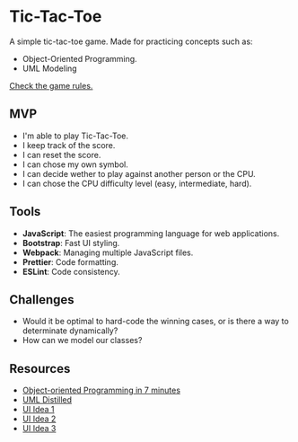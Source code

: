 # Tic-Tac-Toe
A simple tic-tac-toe game. Made for practicing concepts such as:

- Object-Oriented Programming.
- UML Modeling

[Check the game rules.](https://en.wikipedia.org/wiki/Tic-tac-toe)

## MVP
- I'm able to play Tic-Tac-Toe.
- I keep track of the score.
- I can reset the score.
- I can chose my own symbol.
- I can decide wether to play against another person or the CPU.
- I can chose the CPU difficulty level (easy, intermediate, hard).

## Tools
- **JavaScript**: The easiest programming language for web applications.
- **Bootstrap**: Fast UI styling.
- **Webpack**: Managing multiple JavaScript files.
- **Prettier**: Code formatting.
- **ESLint**: Code consistency.

## Challenges
- Would it be optimal to hard-code the winning cases, or is there a way to determinate dynamically?
- How can we model our classes?

## Resources
- [Object-oriented Programming in 7 minutes](https://www.youtube.com/watch?v=pTB0EiLXUC8&)
- [UML Distilled](https://www.amazon.com/UML-Distilled-Standard-Modeling-Language/dp/0321193687)
- [UI Idea 1](https://dribbble.com/shots/1710515-Tic-Tac-Toe)
- [UI Idea 2](https://dribbble.com/shots/3402966-Tic-Tac-Toe)
- [UI Idea 3](https://dribbble.com/shots/6546099-Empty-Spaces-10)